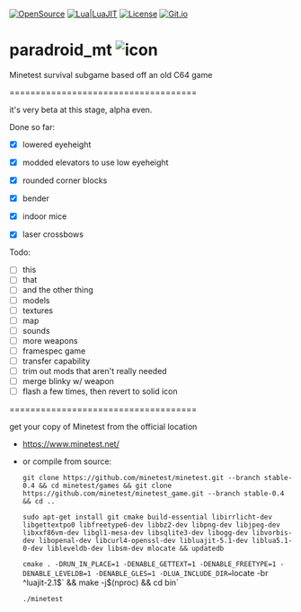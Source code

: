 [![OpenSource](https://img.shields.io/badge/Open-Source-orange.svg)](https://github.com/doyousketch2)  [![Lua|LuaJIT](https://img.shields.io/badge/Lua-LuaJIT-000080.svg)](https://www.lua.org/)  [![License](https://img.shields.io/badge/license-AGPL--V3-lightgrey.svg)](https://www.gnu.org/licenses/agpl-3.0.en.html)  [![Git.io](https://img.shields.io/badge/Git.io-vAV41-233139.svg)](https://git.io/vAV41) 

# paradroid_mt  ![icon](https://raw.githubusercontent.com/doyousketch2/paradroid_mt/master/games/Paradroid_mt/menu/icon.png) 
Minetest survival subgame based off an old C64 game  

====================================

it's very beta at this stage, alpha even.  

Done so far:  
- [x] lowered eyeheight  
- [x] modded elevators to use low eyeheight  
- [x] rounded corner blocks  
- [x] bender  
- [x] indoor mice  
- [x] laser crossbows  


Todo:  

- [ ] this  
- [ ] that  
- [ ] and the other thing  
- [ ] models  
- [ ] textures  
- [ ] map  
- [ ] sounds  
- [ ] more weapons  
- [ ] framespec game  
- [ ] transfer capability  
- [ ] trim out mods that aren't really needed  
- [ ] merge blinky w/ weapon 
- [ ] flash a few times, then revert to solid icon  

====================================

get your copy of Minetest from the official location  
- https://www.minetest.net/  
- or compile from source:

    `git clone https://github.com/minetest/minetest.git --branch stable-0.4 && cd minetest/games && git clone https://github.com/minetest/minetest_game.git --branch stable-0.4 && cd ..`

    `sudo apt-get install git cmake build-essential libirrlicht-dev libgettextpo0 libfreetype6-dev libbz2-dev libpng-dev libjpeg-dev libxxf86vm-dev libgl1-mesa-dev libsqlite3-dev libogg-dev libvorbis-dev libopenal-dev libcurl4-openssl-dev libluajit-5.1-dev liblua5.1-0-dev libleveldb-dev libsm-dev mlocate && updatedb`

    `cmake . -DRUN_IN_PLACE=1 -DENABLE_GETTEXT=1 -DENABLE_FREETYPE=1 -DENABLE_LEVELDB=1 -DENABLE_GLES=1 -DLUA_INCLUDE_DIR=`locate -br ^luajit-2.1$` && make -j$(nproc) && cd bin`

    `./minetest`  

